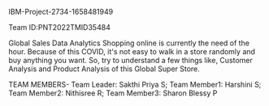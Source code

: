IBM-Project-2734-1658481949



Team ID:PNT2022TMID35484


Global Sales Data Analytics
Shopping online is currently the need of the hour. Because of this COVID, it's not easy to walk in a store randomly and buy anything you want. So, try to understand a few things like, Customer Analysis and Product Analysis of this Global Super Store.


TEAM MEMBERS- Team Leader: Sakthi Priya S; Team Member1: Harshini S; Team Member2: Nithisree R;
 Team Member3: Sharon Blessy P
